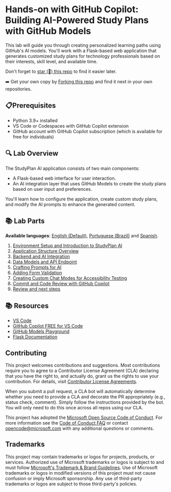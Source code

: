 # Hands-on with GitHub Copilot: Building AI-Powered Study Plans with GitHub Models

This lab will guide you through creating personalized learning paths using GitHub's AI models. You'll work with a Flask-based web application that generates customized study plans for technology professionals based on their interests, skill level, and available time.

Don't forget to [star (🌟) this repo](https://docs.github.com/en/get-started/exploring-projects-on-github/saving-repositories-with-stars) to find it easier later.

➡️ Get your own copy by [Forking this repo](https://github.com/microsoft/lab-study-app/fork) and find it next in your own repositories.

## 📋Prerequisites

- Python 3.9+ installed
- VS Code or Codespaces with GitHub Copilot extension
- GitHub account with GitHub Copilot subscription (which is available for free for individuals)

## 🔍 Lab Overview

The StudyPlan AI application consists of two main components:

- A Flask-based web interface for user interaction.
- An AI integration layer that uses GitHub Models to create the study plans based on user input and preferences.

You'll learn how to configure the application, create custom study plans, and modify the AI prompts to enhance the generated content.

## 📚 Lab Parts

**Available languages**: [English (Default)](tutorial/README.md), [Portuguese (Brazil)](tutorial/translations/pt-br/README.md) and [Spanish](tutorial/translations/es/README.md).

1. [Environment Setup and Introduction to StudyPlan AI](tutorial/01-step.md)
2. [Application Structure Overview](tutorial/02-step.md)
3. [Backend and AI Integration](tutorial/03-step.md)
4. [Data Models and API Endpoint](tutorial/04-step.md)
5. [Crafting Prompts for AI](tutorial/05-step.md)
6. [Adding Form Validation](tutorial/06-step.md)
7. [Creating Custom Chat Modes for Accessibility Testing](tutorial/07-step.md)
8. [Commit and Code Review with GitHub Copilot](tutorial/08-step.md)
9. [Review and next steps](tutorial/09-step.md)

## 📚 Resources

- [VS Code](https://code.visualstudio.com/)
- [GitHub Copilot FREE for VS Code](https://aka.ms/Copilot-Free/y)
- [GitHub Models Playground](https://github.com/marketplace/models)
- [Flask Documentation](https://flask.palletsprojects.com/)


## Contributing

This project welcomes contributions and suggestions.  Most contributions require you to agree to a
Contributor License Agreement (CLA) declaring that you have the right to, and actually do, grant us
the rights to use your contribution. For details, visit [Contributor License Agreements](https://cla.opensource.microsoft.com).

When you submit a pull request, a CLA bot will automatically determine whether you need to provide
a CLA and decorate the PR appropriately (e.g., status check, comment). Simply follow the instructions
provided by the bot. You will only need to do this once across all repos using our CLA.

This project has adopted the [Microsoft Open Source Code of Conduct](https://opensource.microsoft.com/codeofconduct/).
For more information see the [Code of Conduct FAQ](https://opensource.microsoft.com/codeofconduct/faq/) or
contact [opencode@microsoft.com](mailto:opencode@microsoft.com) with any additional questions or comments.

## Trademarks

This project may contain trademarks or logos for projects, products, or services. Authorized use of Microsoft
trademarks or logos is subject to and must follow
[Microsoft's Trademark & Brand Guidelines](https://www.microsoft.com/legal/intellectualproperty/trademarks/usage/general).
Use of Microsoft trademarks or logos in modified versions of this project must not cause confusion or imply Microsoft sponsorship.
Any use of third-party trademarks or logos are subject to those third-party's policies.
